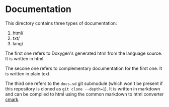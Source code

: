 # Documentation

This directory contains three types of documentation:

1. html/
2. txt/
3. lang/

The first one refers to Doxygen's generated html from
the language source. It is written in html.

The secone one refers to complementary documentation
for the first one. It is written in plain text.

The third one refers to the `docs.sd` git submodule
(which won't be present if this repository is cloned as
`git clone --depth=1`). It is written in markdown and
can be compiled to html using the common markdown
to html converter [cmark](https://commonmark.org/).
